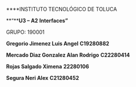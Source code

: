 ****INSTITUTO TECNOLÓGICO DE TOLUCA

**“****U3 – A2** **Interfaces”**

GRUPO: 190001

**Gregorio Jimenez Luis Angel** **C19280882**

**Mercado Diaz Gonzalez Alan Rodrigo** **C22280414**

**Rojas Salgado Ximena** **22280106**

**Segura Neri Alex** **C21280452**
